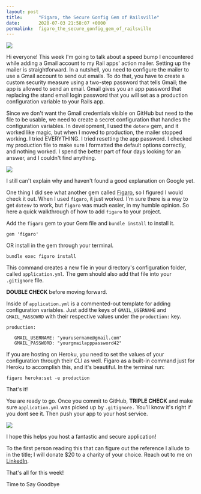 ```yaml
---
layout: post
title:      "Figaro, the Secure Gonfig Gem of Railsville"
date:       2020-07-03 21:58:07 +0000
permalink:  figaro_the_secure_gonfig_gem_of_railsville
---
```


![](https://media.giphy.com/media/l0HU20BZ6LbSEITza/giphy.gif)

Hi everyone! This week I'm going to talk about a speed bump I encountered while adding a Gmail account to my Rail apps' action mailer. Setting up the mailer is straightforward. In a nutshell, you need to configure the mailer to use a Gmail account to send out emails. To do that, you have to create a custom security measure using a two-step password that tells Gmail; the app is allowed to send an email. Gmail gives you an app password that replacing the stand email login password that you will set as a production configuration variable to your Rails app. 

Since we don't want the Gmail credentials visible on GitHub but need to the file to be usable, we need to create a secret configuration that handles the configuration variables.  In development, I used the `dotenv` gem, and it worked like magic, but when I moved to production, the mailer stopped working. I tried EVERYTHING. I tried resetting the app password. I checked my production file to make sure I formatted the default options correctly, and nothing worked. I spend the better part of four days looking for an answer, and I couldn't find anything. 

![](https://media.giphy.com/media/GyLc9e3hTYFWw/giphy.gif)

I still can't explain why and haven't found a good explanation on Google yet.

One thing I did see what another gem called [Figaro](https://github.com/laserlemon/figaro), so I figured I would check it out. When I used `figaro`, it just worked. I'm sure there is a way to  get `dotenv` to work, but `figaro` was much easier, in my humble opinion. So here a quick walkthrough of how to add `figaro` to your project. 


Add the `figaro` gem to your Gem file and `bundle install` to install it.

`gem 'figaro'`


OR install in the gem through your terminal.

`bundle exec figaro install`

This command creates a new file in your directory's configuration folder, called `application.yml`. The gem should also add that file into your `.gitignore` file. 

**DOUBLE CHECK** before moving forward. 

Inside of `application.yml` is a commented-out template for adding configuration variables. Just add the keys of `GMAIL_USERNAME` and `GMAIL_PASSOWRD` with their respective values under the `production:` key. 


```
production:

   GMAIL_USERNAME: "yourusername@gmail.com"
   GMAIL_PASSWORD: "yourgmailapppassword42"
```

If you are hosting on Heroku, you need to set the values of your configuration through their CLI as well. Figaro as a built-in command just for Heroku to accomplish this, and it's beautiful. In the terminal run:

`figaro heroku:set -e production`


That's it!

You are ready to go. Once you commit to GitHub, **TRIPLE CHECK** and make sure `application.yml` was picked up by `.gitignore.` You'll know it's right if you dont see it. Then push your app to your host service. 

![](https://media.giphy.com/media/SjJtvObPvnTeE/giphy.gif)

I hope this helps you host a fantastic and secure application!

To the first person reading this that can figure out the reference I allude to in the title; I will donate $20 to a charity of your choice. Reach out to me on [LinkedIn](https://www.linkedin.com/in/christopherkalfas/).

That's all for this week!

Time to Say Goodbye






